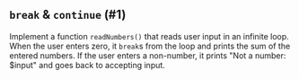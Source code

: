 ## `break` & `continue` (#1)

Implement a function `readNumbers()` that reads user input in an infinite loop.
When the user enters zero, it `break`s from the loop and prints the sum of the
entered numbers. If the user enters a non-number, it prints "Not a number:
$input" and goes back to accepting input.

